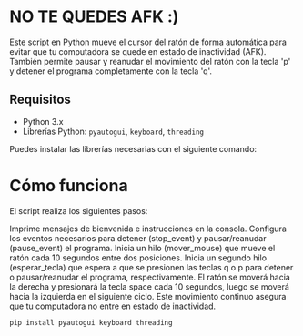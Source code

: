 # NO TE QUEDES AFK :)

Este script en Python mueve el cursor del ratón de forma automática para evitar que tu computadora se quede en estado de inactividad (AFK). También permite pausar y reanudar el movimiento del ratón con la tecla 'p' y detener el programa completamente con la tecla 'q'.

## Requisitos

- Python 3.x
- Librerías Python: `pyautogui`, `keyboard`, `threading`

Puedes instalar las librerías necesarias con el siguiente comando:

# Cómo funciona
El script realiza los siguientes pasos:

Imprime mensajes de bienvenida e instrucciones en la consola.
Configura los eventos necesarios para detener (stop_event) y pausar/reanudar (pause_event) el programa.
Inicia un hilo (mover_mouse) que mueve el ratón cada 10 segundos entre dos posiciones.
Inicia un segundo hilo (esperar_tecla) que espera a que se presionen las teclas q o p para detener o pausar/reanudar el programa, respectivamente.
El ratón se moverá hacia la derecha y presionará la tecla space cada 10 segundos, luego se moverá hacia la izquierda en el siguiente ciclo. Este movimiento continuo asegura que tu computadora no entre en estado de inactividad.

```sh
pip install pyautogui keyboard threading
